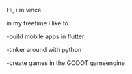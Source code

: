 Hi, i'm vince

in my freetime i like to

-build mobile apps in flutter

-tinker around with python

-create games in the GODOT gameengine

